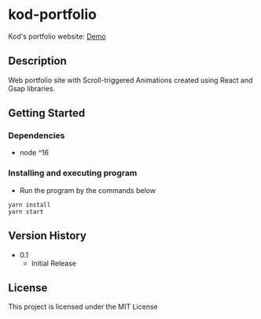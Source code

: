 # kod-portfolio

Kod's portfolio website: [Demo](https://kodw.netlify.app)

## Description

Web portfolio site with Scroll-triggered Animations created using React and Gsap libraries.

## Getting Started

### Dependencies

* node ^16

### Installing and executing program

* Run the program by the commands below
```
yarn install
yarn start
```

## Version History

* 0.1
    * Initial Release

## License

This project is licensed under the MIT License